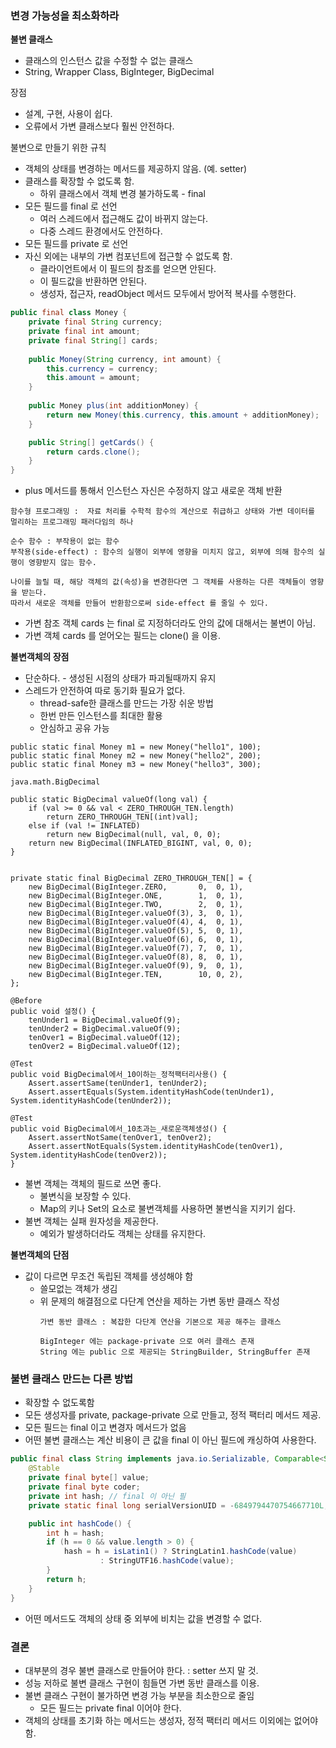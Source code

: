### 변경 가능성을 최소화하라

**불변 클래스**
* 클래스의 인스턴스 값을 수정할 수 없는 클래스
* String, Wrapper Class, BigInteger, BigDecimal

장점
* 설계, 구현, 사용이 쉽다.
* 오류에서 가변 클래스보다 훨씬 안전하다.

불변으로 만들기 위한 규칙
* 객체의 상태를 변경하는 메서드를 제공하지 않음. (예. setter)
* 클래스를 확장할 수 없도록 함.
  * 하위 클래스에서 객체 변경 불가하도록 - final
* 모든 필드를 final 로 선언
  * 여러 스레드에서 접근해도 값이 바뀌지 않는다.
  * 다중 스레드 환경에서도 안전하다.
* 모든 필드를 private 로 선언
* 자신 외에는 내부의 가변 컴포넌트에 접근할 수 없도록 함.
  * 클라이언트에서 이 필드의 참조를 얻으면 안된다.
  * 이 필드값을 반환하면 안된다.
  * 생성자, 접근자, readObject 메서드 모두에서 방어적 복사를 수행한다.

```java
public final class Money {
    private final String currency;
    private final int amount;
    private final String[] cards;
    
    public Money(String currency, int amount) {
        this.currency = currency;
        this.amount = amount;
    }
    
    public Money plus(int additionMoney) {
        return new Money(this.currency, this.amount + additionMoney);
    }

    public String[] getCards() {
        return cards.clone();
    }
}
```
* plus 메서드를 통해서 인스턴스 자신은 수정하지 않고 새로운 객체 반환
```
함수형 프로그래밍 :  자료 처리를 수학적 함수의 계산으로 취급하고 상태와 가변 데이터를 멀리하는 프로그래밍 패러다임의 하나

순수 함수 : 부작용이 없는 함수
부작용(side-effect) : 함수의 실행이 외부에 영향을 미치지 않고, 외부에 의해 함수의 실행이 영향받지 않는 함수.

나이를 늘릴 때, 해당 객체의 값(속성)을 변경한다면 그 객체를 사용하는 다른 객체들이 영향을 받는다.
따라서 새로운 객체를 만들어 반환함으로써 side-effect 를 줄일 수 있다.
```
* 가변 참조 객체 cards 는 final 로 지정하더라도 안의 값에 대해서는 불변이 아님.
* 가변 객체 cards 를 얻어오는 필드는 clone() 을 이용.

**불변객체의 장점**
* 단순하다. - 생성된 시점의 상태가 파괴될때까지 유지
* 스레드가 안전하여 따로 동기화 필요가 없다.
  * thread-safe한 클래스를 만드는 가장 쉬운 방법
  * 한번 만든 인스턴스를 최대한 활용
  * 안심하고 공유 가능
```
public static final Money m1 = new Money("hello1", 100);
public static final Money m2 = new Money("hello2", 200);
public static final Money m3 = new Money("hello3", 300);
```

```
java.math.BigDecimal

public static BigDecimal valueOf(long val) {
    if (val >= 0 && val < ZERO_THROUGH_TEN.length)
        return ZERO_THROUGH_TEN[(int)val];
    else if (val != INFLATED)
        return new BigDecimal(null, val, 0, 0);
    return new BigDecimal(INFLATED_BIGINT, val, 0, 0);
}


private static final BigDecimal ZERO_THROUGH_TEN[] = {
    new BigDecimal(BigInteger.ZERO,       0,  0, 1),
    new BigDecimal(BigInteger.ONE,        1,  0, 1),
    new BigDecimal(BigInteger.TWO,        2,  0, 1),
    new BigDecimal(BigInteger.valueOf(3), 3,  0, 1),
    new BigDecimal(BigInteger.valueOf(4), 4,  0, 1),
    new BigDecimal(BigInteger.valueOf(5), 5,  0, 1),
    new BigDecimal(BigInteger.valueOf(6), 6,  0, 1),
    new BigDecimal(BigInteger.valueOf(7), 7,  0, 1),
    new BigDecimal(BigInteger.valueOf(8), 8,  0, 1),
    new BigDecimal(BigInteger.valueOf(9), 9,  0, 1),
    new BigDecimal(BigInteger.TEN,        10, 0, 2),
};
```
```
@Before
public void 설정() {
    tenUnder1 = BigDecimal.valueOf(9);
    tenUnder2 = BigDecimal.valueOf(9);
    tenOver1 = BigDecimal.valueOf(12);
    tenOver2 = BigDecimal.valueOf(12);

@Test
public void BigDecimal에서_10이하는_정적팩터리사용() {
    Assert.assertSame(tenUnder1, tenUnder2);
    Assert.assertEquals(System.identityHashCode(tenUnder1), System.identityHashCode(tenUnder2));

@Test
public void BigDecimal에서_10초과는_새로운객체생성() {
    Assert.assertNotSame(tenOver1, tenOver2);
    Assert.assertNotEquals(System.identityHashCode(tenOver1), System.identityHashCode(tenOver2));
}
```

* 불변 객체는 객체의 필드로 쓰면 좋다.
  * 불변식을 보장할 수 있다.
  * Map의 키나 Set의 요소로 불변객체를 사용하면 불변식을 지키기 쉽다.
* 불변 객체는 실패 원자성을 제공한다.
  * 예외가 발생하더라도 객체는 상태를 유지한다.

**불변객체의 단점**
* 값이 다르면 무조건 독립된 객체를 생성해야 함
  * 쓸모없는 객체가 생김
  * 위 문제의 해결점으로 다단계 연산을 제하는 가변 동반 클래스 작성
    ```
    가변 동반 클래스 : 복잡한 다단계 연산을 기본으로 제공 해주는 클래스

    BigInteger 에는 package-private 으로 여러 클래스 존재
    String 에는 public 으로 제공되는 StringBuilder, StringBuffer 존재
    ```
    
### 불변 클래스 만드는 다른 방법
* 확장할 수 없도록함
* 모든 생성자를 private, package-private 으로 만들고, 정적 팩터리 메서드 제공.
* 모든 필드는 final 이고 변경자 메서드가 없음
* 어떤 불변 클래스는 계산 비용이 큰 값을 final 이 아닌 필드에 캐싱하여 사용한다.
```java
public final class String implements java.io.Serializable, Comparable<String>, CharSequence {
    @Stable
    private final byte[] value;
    private final byte coder;
    private int hash; // final 이 아닌 필
    private static final long serialVersionUID = -6849794470754667710L;

    public int hashCode() {
        int h = hash;
        if (h == 0 && value.length > 0) {
            hash = h = isLatin1() ? StringLatin1.hashCode(value)
                    : StringUTF16.hashCode(value);
        }
        return h;
    }
}
```
* 어떤 메서드도 객체의 상태 중 외부에 비치는 값을 변경할 수 없다.

### 결론
* 대부분의 경우 불변 클래스로 만들어야 한다. : setter 쓰지 말 것.
* 성능 저하로 불변 클래스 구현이 힘들면 가변 동반 클래스를 이용.
* 불변 클래스 구현이 불가하면 변경 가능 부분을 최소한으로 줄임
  * 모든 필드는 private final 이어야 한다.
* 객체의 상태를 초기화 하는 메서드는 생성자, 정적 팩터리 메서드 이외에는 없어야 함.